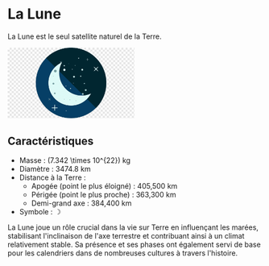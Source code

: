 # La Lune

La Lune est le seul satellite naturel de la Terre.

<img src="lune.png" width="50%" alt="Icône de la lune"> 

## Caractéristiques

- Masse : \(7.342 \times 10^{22}\) kg
- Diamètre : 3474.8 km
- Distance à la Terre :
  - Apogée (point le plus éloigné) : 405,500 km
  - Périgée (point le plus proche) : 363,300 km
  - Demi-grand axe : 384,400 km
- Symbole : &#x263D;

La Lune joue un rôle crucial dans la vie sur Terre en influençant les marées, stabilisant l'inclinaison de l'axe terrestre et contribuant ainsi à un climat relativement stable. Sa présence et ses phases ont également servi de base pour les calendriers dans de nombreuses cultures à travers l'histoire.